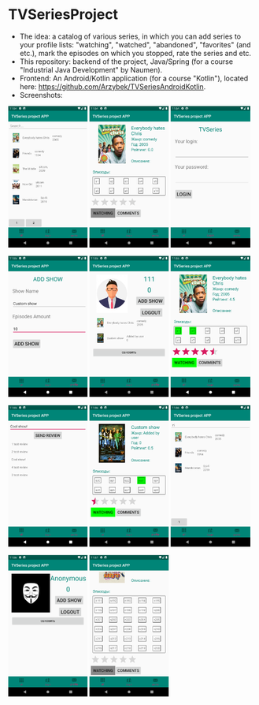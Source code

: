 # TVSeriesProject
* The idea: a catalog of various series, in which you can add series to your profile lists: "watching", "watched", "abandoned", "favorites" (and etc.), mark the episodes on which you stopped, rate the series and etc.
* This repository: backend of the project, Java/Spring (for a course "Industrial Java Development" by Naumen).
* Frontend: An Android/Kotlin application (for a course "Kotlin"), located here: https://github.com/Arzybek/TVSeriesAndroidKotlin.
* Screenshots:

<p float="left">
    <img width="32%" src="/screenshots/1.png">
    <img src="/screenshots/2.png" width="32%">
    <img src="/screenshots/3.png" width="32%">
</p>
<p float="left">
    <img width="32%" src="/screenshots/4.png">
    <img src="/screenshots/5.png" width="32%">
    <img src="/screenshots/6.png" width="32%">
</p>
<p float="left">
    <img width="32%" src="/screenshots/7.png">
    <img src="/screenshots/8.png" width="32%">
    <img src="/screenshots/9.png" width="32%">
</p>
<p float="left">
    <img width="32%" src="/screenshots/10.png">
    <img src="/screenshots/11.png" width="32%">
</p>
